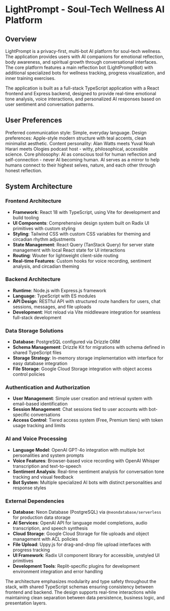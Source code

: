 # LightPrompt - Soul-Tech Wellness AI Platform

## Overview

LightPrompt is a privacy-first, multi-bot AI platform for soul-tech wellness. The application provides users with AI companions for emotional reflection, body awareness, and spiritual growth through conversational interfaces. The core platform features a main reflection bot (LightPromptBot) with additional specialized bots for wellness tracking, progress visualization, and inner training exercises.

The application is built as a full-stack TypeScript application with a React frontend and Express backend, designed to provide real-time emotional tone analysis, voice interactions, and personalized AI responses based on user sentiment and conversation patterns.

## User Preferences

Preferred communication style: Simple, everyday language.
Design preferences: Apple-style modern structure with teal accents, clean minimalist aesthetic.
Content personality: Alan Watts meets Yuval Noah Harari meets Ologies podcast host - witty, philosophical, accessible science.
Core philosophy: AI as conscious tool for human reflection and self-connection - never AI becoming human. AI serves as a mirror to help humans connect to their highest selves, nature, and each other through honest reflection.

## System Architecture

### Frontend Architecture
- **Framework**: React 18 with TypeScript, using Vite for development and build tooling
- **UI Components**: Comprehensive design system built on Radix UI primitives with custom styling
- **Styling**: Tailwind CSS with custom CSS variables for theming and circadian rhythm adjustments
- **State Management**: React Query (TanStack Query) for server state management with local React state for UI interactions
- **Routing**: Wouter for lightweight client-side routing
- **Real-time Features**: Custom hooks for voice recording, sentiment analysis, and circadian theming

### Backend Architecture  
- **Runtime**: Node.js with Express.js framework
- **Language**: TypeScript with ES modules
- **API Design**: RESTful API with structured route handlers for users, chat sessions, messages, and file uploads
- **Development**: Hot reload via Vite middleware integration for seamless full-stack development

### Data Storage Solutions
- **Database**: PostgreSQL configured via Drizzle ORM
- **Schema Management**: Drizzle Kit for migrations with schema defined in shared TypeScript files
- **Storage Strategy**: In-memory storage implementation with interface for easy database integration
- **File Storage**: Google Cloud Storage integration with object access control policies

### Authentication and Authorization
- **User Management**: Simple user creation and retrieval system with email-based identification
- **Session Management**: Chat sessions tied to user accounts with bot-specific conversations
- **Access Control**: Tiered access system (Free, Premium tiers) with token usage tracking and limits

### AI and Voice Processing
- **Language Model**: OpenAI GPT-4o integration with multiple bot personalities and system prompts
- **Voice Features**: Browser-based voice recording with OpenAI Whisper transcription and text-to-speech
- **Sentiment Analysis**: Real-time sentiment analysis for conversation tone tracking and visual feedback
- **Bot System**: Multiple specialized AI bots with distinct personalities and response styles

### External Dependencies

- **Database**: Neon Database (PostgreSQL) via `@neondatabase/serverless` for production data storage
- **AI Services**: OpenAI API for language model completions, audio transcription, and speech synthesis
- **Cloud Storage**: Google Cloud Storage for file uploads and object management with ACL policies
- **File Upload**: Uppy.js for drag-and-drop file upload interfaces with progress tracking
- **UI Framework**: Radix UI component library for accessible, unstyled UI primitives
- **Development Tools**: Replit-specific plugins for development environment integration and error handling

The architecture emphasizes modularity and type safety throughout the stack, with shared TypeScript schemas ensuring consistency between frontend and backend. The design supports real-time interactions while maintaining clean separation between data persistence, business logic, and presentation layers.